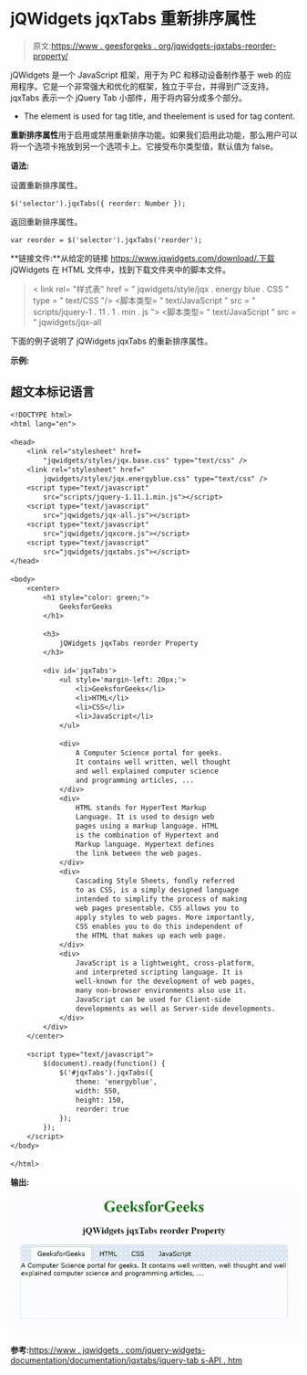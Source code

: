 # jQWidgets jqxTabs 重新排序属性

> 原文:[https://www . geesforgeks . org/jqwidgets-jqxtabs-reorder-property/](https://www.geeksforgeeks.org/jqwidgets-jqxtabs-reorder-property/)

jQWidgets 是一个 JavaScript 框架，用于为 PC 和移动设备制作基于 web 的应用程序。它是一个非常强大和优化的框架，独立于平台，并得到广泛支持。jqxTabs 表示一个 jQuery Tab 小部件，用于将内容分成多个部分。

*   The element is used for tag title, and theelement is used for tag content.

**重新排序属性**用于启用或禁用重新排序功能。如果我们启用此功能，那么用户可以将一个选项卡拖放到另一个选项卡上。它接受布尔类型值，默认值为 false。

**语法:**

设置重新排序属性。

```
$('selector').jqxTabs({ reorder: Number });
```

返回重新排序属性。

```
var reorder = $('selector').jqxTabs('reorder');
```

**链接文件:**从给定的链接 https://www.jqwidgets.com/download/.下载 jQWidgets 在 HTML 文件中，找到下载文件夹中的脚本文件。

> <link rel="”stylesheet”" href="”jqwidgets/styles/jqx.base.css”" type="”text/css”">
> < link rel= "样式表" href = " jqwidgets/style/jqx . energy blue . CSS " type = " text/CSS "/>
> <脚本类型= " text/JavaScript " src = " scripts/jquery-1 . 11 . 1 . min . js "></脚本>
> <脚本类型= " text/JavaScript " src = " jqwidgets/jqx-all

下面的例子说明了 jQWidgets jqxTabs 的重新排序属性。

**示例:**

## 超文本标记语言

```
<!DOCTYPE html>
<html lang="en">

<head>
    <link rel="stylesheet" href=
        "jqwidgets/styles/jqx.base.css" type="text/css" />
    <link rel="stylesheet" href="
        jqwidgets/styles/jqx.energyblue.css" type="text/css" />
    <script type="text/javascript" 
        src="scripts/jquery-1.11.1.min.js"></script>
    <script type="text/javascript" 
        src="jqwidgets/jqx-all.js"></script>
    <script type="text/javascript" 
        src="jqwidgets/jqxcore.js"></script>
    <script type="text/javascript" 
        src="jqwidgets/jqxtabs.js"></script>
</head>

<body>
    <center>
        <h1 style="color: green;">
            GeeksforGeeks
        </h1>

        <h3>
            jQWidgets jqxTabs reorder Property
        </h3>

        <div id='jqxTabs'>
            <ul style='margin-left: 20px;'>
                <li>GeeksforGeeks</li>
                <li>HTML</li>
                <li>CSS</li>
                <li>JavaScript</li>
            </ul>

            <div>
                A Computer Science portal for geeks. 
                It contains well written, well thought 
                and well explained computer science 
                and programming articles, ...
            </div>
            <div>
                HTML stands for HyperText Markup 
                Language. It is used to design web 
                pages using a markup language. HTML 
                is the combination of Hypertext and 
                Markup language. Hypertext defines 
                the link between the web pages.
            </div>
            <div>
                Cascading Style Sheets, fondly referred 
                to as CSS, is a simply designed language 
                intended to simplify the process of making 
                web pages presentable. CSS allows you to 
                apply styles to web pages. More importantly, 
                CSS enables you to do this independent of 
                the HTML that makes up each web page.
            </div>
            <div>
                JavaScript is a lightweight, cross-platform, 
                and interpreted scripting language. It is 
                well-known for the development of web pages, 
                many non-browser environments also use it. 
                JavaScript can be used for Client-side 
                developments as well as Server-side developments.
            </div>
        </div>
    </center>

    <script type="text/javascript">
        $(document).ready(function() {
            $('#jqxTabs').jqxTabs({ 
                theme: 'energyblue',
                width: 550,
                height: 150,
                reorder: true
            });
        });
    </script>
</body>

</html>
```

**输出:**

![](img/16ba424b407f128d70ba88bb8534a6a9.png)

**参考:**[https://www . jqwidgets . com/jquery-widgets-documentation/documentation/jqxtabs/jquery-tab s-API . htm](https://www.jqwidgets.com/jquery-widgets-documentation/documentation/jqxtabs/jquery-tabs-api.htm)